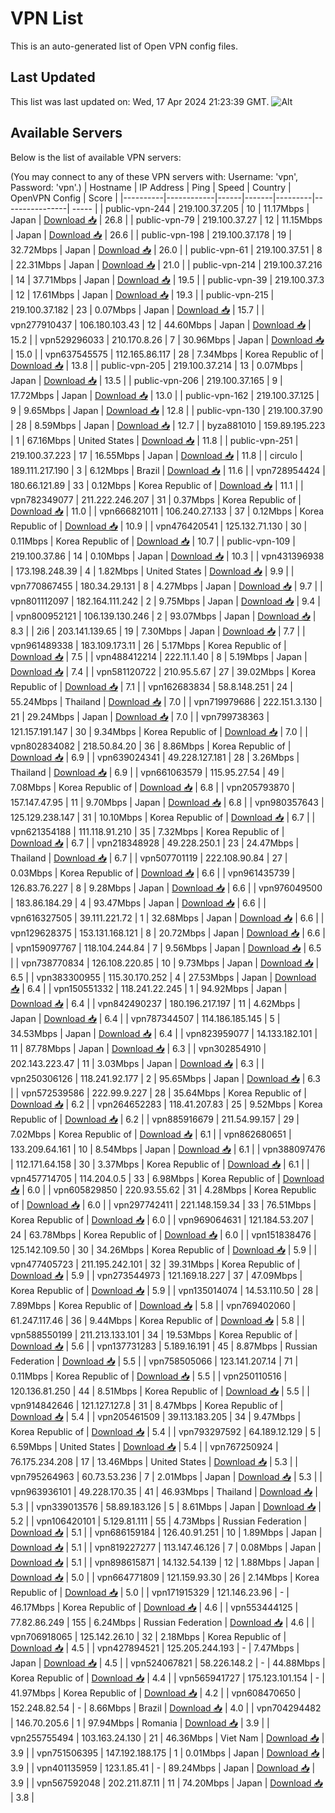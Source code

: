 # VPN List

This is an auto-generated list of Open VPN config files.

## Last Updated

This list was last updated on: Wed, 17 Apr 2024 21:23:39 GMT.
![Alt](https://repobeats.axiom.co/api/embed/186b98318ef1479477931607c1ad7d823f12451f.svg "Repobeats analytics image")

## Available Servers

Below is the list of available VPN servers:

(You may connect to any of these VPN servers with: Username: 'vpn', Password: 'vpn'.)
| Hostname | IP Address | Ping | Speed | Country | OpenVPN Config | Score |
|----------|------------|------|-------|---------|----------------| ----- |
| public-vpn-244 | 219.100.37.205 | 10 | 11.17Mbps | Japan | [Download 📥](./configs/server_0_JP.ovpn) | 26.8 |
| public-vpn-79 | 219.100.37.27 | 12 | 11.15Mbps | Japan | [Download 📥](./configs/server_1_JP.ovpn) | 26.6 |
| public-vpn-198 | 219.100.37.178 | 19 | 32.72Mbps | Japan | [Download 📥](./configs/server_2_JP.ovpn) | 26.0 |
| public-vpn-61 | 219.100.37.51 | 8 | 22.31Mbps | Japan | [Download 📥](./configs/server_3_JP.ovpn) | 21.0 |
| public-vpn-214 | 219.100.37.216 | 14 | 37.71Mbps | Japan | [Download 📥](./configs/server_4_JP.ovpn) | 19.5 |
| public-vpn-39 | 219.100.37.3 | 12 | 17.61Mbps | Japan | [Download 📥](./configs/server_5_JP.ovpn) | 19.3 |
| public-vpn-215 | 219.100.37.182 | 23 | 0.07Mbps | Japan | [Download 📥](./configs/server_6_JP.ovpn) | 15.7 |
| vpn277910437 | 106.180.103.43 | 12 | 44.60Mbps | Japan | [Download 📥](./configs/server_7_JP.ovpn) | 15.2 |
| vpn529296033 | 210.170.8.26 | 7 | 30.96Mbps | Japan | [Download 📥](./configs/server_8_JP.ovpn) | 15.0 |
| vpn637545575 | 112.165.86.117 | 28 | 7.34Mbps | Korea Republic of | [Download 📥](./configs/server_9_KR.ovpn) | 13.8 |
| public-vpn-205 | 219.100.37.214 | 13 | 0.07Mbps | Japan | [Download 📥](./configs/server_10_JP.ovpn) | 13.5 |
| public-vpn-206 | 219.100.37.165 | 9 | 17.72Mbps | Japan | [Download 📥](./configs/server_11_JP.ovpn) | 13.0 |
| public-vpn-162 | 219.100.37.125 | 9 | 9.65Mbps | Japan | [Download 📥](./configs/server_12_JP.ovpn) | 12.8 |
| public-vpn-130 | 219.100.37.90 | 28 | 8.59Mbps | Japan | [Download 📥](./configs/server_13_JP.ovpn) | 12.7 |
| byza881010 | 159.89.195.223 | 1 | 67.16Mbps | United States | [Download 📥](./configs/server_14_US.ovpn) | 11.8 |
| public-vpn-251 | 219.100.37.223 | 17 | 16.55Mbps | Japan | [Download 📥](./configs/server_15_JP.ovpn) | 11.8 |
| circulo | 189.111.217.190 | 3 | 6.12Mbps | Brazil | [Download 📥](./configs/server_16_BR.ovpn) | 11.6 |
| vpn728954424 | 180.66.121.89 | 33 | 0.12Mbps | Korea Republic of | [Download 📥](./configs/server_17_KR.ovpn) | 11.1 |
| vpn782349077 | 211.222.246.207 | 31 | 0.37Mbps | Korea Republic of | [Download 📥](./configs/server_18_KR.ovpn) | 11.0 |
| vpn666821011 | 106.240.27.133 | 37 | 0.12Mbps | Korea Republic of | [Download 📥](./configs/server_19_KR.ovpn) | 10.9 |
| vpn476420541 | 125.132.71.130 | 30 | 0.11Mbps | Korea Republic of | [Download 📥](./configs/server_20_KR.ovpn) | 10.7 |
| public-vpn-109 | 219.100.37.86 | 14 | 0.10Mbps | Japan | [Download 📥](./configs/server_21_JP.ovpn) | 10.3 |
| vpn431396938 | 173.198.248.39 | 4 | 1.82Mbps | United States | [Download 📥](./configs/server_22_US.ovpn) | 9.9 |
| vpn770867455 | 180.34.29.131 | 8 | 4.27Mbps | Japan | [Download 📥](./configs/server_23_JP.ovpn) | 9.7 |
| vpn801112097 | 182.164.111.242 | 2 | 9.75Mbps | Japan | [Download 📥](./configs/server_24_JP.ovpn) | 9.4 |
| vpn800952121 | 106.139.130.246 | 2 | 93.07Mbps | Japan | [Download 📥](./configs/server_25_JP.ovpn) | 8.3 |
| 2i6 | 203.141.139.65 | 19 | 7.30Mbps | Japan | [Download 📥](./configs/server_26_JP.ovpn) | 7.7 |
| vpn961489338 | 183.109.173.11 | 26 | 5.17Mbps | Korea Republic of | [Download 📥](./configs/server_27_KR.ovpn) | 7.5 |
| vpn488412214 | 222.11.1.40 | 8 | 5.19Mbps | Japan | [Download 📥](./configs/server_28_JP.ovpn) | 7.4 |
| vpn581120722 | 210.95.5.67 | 27 | 39.02Mbps | Korea Republic of | [Download 📥](./configs/server_29_KR.ovpn) | 7.1 |
| vpn162683834 | 58.8.148.251 | 24 | 55.24Mbps | Thailand | [Download 📥](./configs/server_30_TH.ovpn) | 7.0 |
| vpn719979686 | 222.151.3.130 | 21 | 29.24Mbps | Japan | [Download 📥](./configs/server_31_JP.ovpn) | 7.0 |
| vpn799738363 | 121.157.191.147 | 30 | 9.34Mbps | Korea Republic of | [Download 📥](./configs/server_32_KR.ovpn) | 7.0 |
| vpn802834082 | 218.50.84.20 | 36 | 8.86Mbps | Korea Republic of | [Download 📥](./configs/server_33_KR.ovpn) | 6.9 |
| vpn639024341 | 49.228.127.181 | 28 | 3.26Mbps | Thailand | [Download 📥](./configs/server_34_TH.ovpn) | 6.9 |
| vpn661063579 | 115.95.27.54 | 49 | 7.08Mbps | Korea Republic of | [Download 📥](./configs/server_35_KR.ovpn) | 6.8 |
| vpn205793870 | 157.147.47.95 | 11 | 9.70Mbps | Japan | [Download 📥](./configs/server_36_JP.ovpn) | 6.8 |
| vpn980357643 | 125.129.238.147 | 31 | 10.10Mbps | Korea Republic of | [Download 📥](./configs/server_37_KR.ovpn) | 6.7 |
| vpn621354188 | 111.118.91.210 | 35 | 7.32Mbps | Korea Republic of | [Download 📥](./configs/server_38_KR.ovpn) | 6.7 |
| vpn218348928 | 49.228.250.1 | 23 | 24.47Mbps | Thailand | [Download 📥](./configs/server_39_TH.ovpn) | 6.7 |
| vpn507701119 | 222.108.90.84 | 27 | 0.03Mbps | Korea Republic of | [Download 📥](./configs/server_40_KR.ovpn) | 6.6 |
| vpn961435739 | 126.83.76.227 | 8 | 9.28Mbps | Japan | [Download 📥](./configs/server_41_JP.ovpn) | 6.6 |
| vpn976049500 | 183.86.184.29 | 4 | 93.47Mbps | Japan | [Download 📥](./configs/server_42_JP.ovpn) | 6.6 |
| vpn616327505 | 39.111.221.72 | 1 | 32.68Mbps | Japan | [Download 📥](./configs/server_43_JP.ovpn) | 6.6 |
| vpn129628375 | 153.131.168.121 | 8 | 20.72Mbps | Japan | [Download 📥](./configs/server_44_JP.ovpn) | 6.6 |
| vpn159097767 | 118.104.244.84 | 7 | 9.56Mbps | Japan | [Download 📥](./configs/server_45_JP.ovpn) | 6.5 |
| vpn738770834 | 126.108.220.85 | 10 | 9.73Mbps | Japan | [Download 📥](./configs/server_46_JP.ovpn) | 6.5 |
| vpn383300955 | 115.30.170.252 | 4 | 27.53Mbps | Japan | [Download 📥](./configs/server_47_JP.ovpn) | 6.4 |
| vpn150551332 | 118.241.22.245 | 1 | 94.92Mbps | Japan | [Download 📥](./configs/server_48_JP.ovpn) | 6.4 |
| vpn842490237 | 180.196.217.197 | 11 | 4.62Mbps | Japan | [Download 📥](./configs/server_49_JP.ovpn) | 6.4 |
| vpn787344507 | 114.186.185.145 | 5 | 34.53Mbps | Japan | [Download 📥](./configs/server_50_JP.ovpn) | 6.4 |
| vpn823959077 | 14.133.182.101 | 11 | 87.78Mbps | Japan | [Download 📥](./configs/server_51_JP.ovpn) | 6.3 |
| vpn302854910 | 202.143.223.47 | 11 | 3.03Mbps | Japan | [Download 📥](./configs/server_52_JP.ovpn) | 6.3 |
| vpn250306126 | 118.241.92.177 | 2 | 95.65Mbps | Japan | [Download 📥](./configs/server_53_JP.ovpn) | 6.3 |
| vpn572539586 | 222.99.9.227 | 28 | 35.64Mbps | Korea Republic of | [Download 📥](./configs/server_54_KR.ovpn) | 6.2 |
| vpn264652283 | 118.41.207.83 | 25 | 9.52Mbps | Korea Republic of | [Download 📥](./configs/server_55_KR.ovpn) | 6.2 |
| vpn885916679 | 211.54.99.157 | 29 | 7.02Mbps | Korea Republic of | [Download 📥](./configs/server_56_KR.ovpn) | 6.1 |
| vpn862680651 | 133.209.64.161 | 10 | 8.54Mbps | Japan | [Download 📥](./configs/server_57_JP.ovpn) | 6.1 |
| vpn388097476 | 112.171.64.158 | 30 | 3.37Mbps | Korea Republic of | [Download 📥](./configs/server_58_KR.ovpn) | 6.1 |
| vpn457714705 | 114.204.0.5 | 33 | 6.98Mbps | Korea Republic of | [Download 📥](./configs/server_59_KR.ovpn) | 6.0 |
| vpn605829850 | 220.93.55.62 | 31 | 4.28Mbps | Korea Republic of | [Download 📥](./configs/server_60_KR.ovpn) | 6.0 |
| vpn297742411 | 221.148.159.34 | 33 | 76.51Mbps | Korea Republic of | [Download 📥](./configs/server_61_KR.ovpn) | 6.0 |
| vpn969064631 | 121.184.53.207 | 24 | 63.78Mbps | Korea Republic of | [Download 📥](./configs/server_62_KR.ovpn) | 6.0 |
| vpn151838476 | 125.142.109.50 | 30 | 34.26Mbps | Korea Republic of | [Download 📥](./configs/server_63_KR.ovpn) | 5.9 |
| vpn477405723 | 211.195.242.101 | 32 | 39.31Mbps | Korea Republic of | [Download 📥](./configs/server_64_KR.ovpn) | 5.9 |
| vpn273544973 | 121.169.18.227 | 37 | 47.09Mbps | Korea Republic of | [Download 📥](./configs/server_65_KR.ovpn) | 5.9 |
| vpn135014074 | 14.53.110.50 | 28 | 7.89Mbps | Korea Republic of | [Download 📥](./configs/server_66_KR.ovpn) | 5.8 |
| vpn769402060 | 61.247.117.46 | 36 | 9.44Mbps | Korea Republic of | [Download 📥](./configs/server_67_KR.ovpn) | 5.8 |
| vpn588550199 | 211.213.133.101 | 34 | 19.53Mbps | Korea Republic of | [Download 📥](./configs/server_68_KR.ovpn) | 5.6 |
| vpn137731283 | 5.189.16.191 | 45 | 8.87Mbps | Russian Federation | [Download 📥](./configs/server_69_RU.ovpn) | 5.5 |
| vpn758505066 | 123.141.207.14 | 71 | 0.11Mbps | Korea Republic of | [Download 📥](./configs/server_70_KR.ovpn) | 5.5 |
| vpn250110516 | 120.136.81.250 | 44 | 8.51Mbps | Korea Republic of | [Download 📥](./configs/server_71_KR.ovpn) | 5.5 |
| vpn914842646 | 121.127.127.8 | 31 | 8.47Mbps | Korea Republic of | [Download 📥](./configs/server_72_KR.ovpn) | 5.4 |
| vpn205461509 | 39.113.183.205 | 34 | 9.47Mbps | Korea Republic of | [Download 📥](./configs/server_73_KR.ovpn) | 5.4 |
| vpn793297592 | 64.189.12.129 | 5 | 6.59Mbps | United States | [Download 📥](./configs/server_74_US.ovpn) | 5.4 |
| vpn767250924 | 76.175.234.208 | 17 | 13.46Mbps | United States | [Download 📥](./configs/server_75_US.ovpn) | 5.3 |
| vpn795264963 | 60.73.53.236 | 7 | 2.01Mbps | Japan | [Download 📥](./configs/server_76_JP.ovpn) | 5.3 |
| vpn963936101 | 49.228.170.35 | 41 | 46.93Mbps | Thailand | [Download 📥](./configs/server_77_TH.ovpn) | 5.3 |
| vpn339013576 | 58.89.183.126 | 5 | 8.61Mbps | Japan | [Download 📥](./configs/server_78_JP.ovpn) | 5.2 |
| vpn106420101 | 5.129.81.111 | 55 | 4.73Mbps | Russian Federation | [Download 📥](./configs/server_79_RU.ovpn) | 5.1 |
| vpn686159184 | 126.40.91.251 | 10 | 1.89Mbps | Japan | [Download 📥](./configs/server_80_JP.ovpn) | 5.1 |
| vpn819227277 | 113.147.46.126 | 7 | 0.08Mbps | Japan | [Download 📥](./configs/server_81_JP.ovpn) | 5.1 |
| vpn898615871 | 14.132.54.139 | 12 | 1.88Mbps | Japan | [Download 📥](./configs/server_82_JP.ovpn) | 5.0 |
| vpn664771809 | 121.159.93.30 | 26 | 2.14Mbps | Korea Republic of | [Download 📥](./configs/server_83_KR.ovpn) | 5.0 |
| vpn171915329 | 121.146.23.96 | - | 46.17Mbps | Korea Republic of | [Download 📥](./configs/server_84_KR.ovpn) | 4.6 |
| vpn553444125 | 77.82.86.249 | 155 | 6.24Mbps | Russian Federation | [Download 📥](./configs/server_85_RU.ovpn) | 4.6 |
| vpn706918065 | 125.142.26.10 | 32 | 2.18Mbps | Korea Republic of | [Download 📥](./configs/server_86_KR.ovpn) | 4.5 |
| vpn427894521 | 125.205.244.193 | - | 7.47Mbps | Japan | [Download 📥](./configs/server_87_JP.ovpn) | 4.5 |
| vpn524067821 | 58.226.148.2 | - | 44.88Mbps | Korea Republic of | [Download 📥](./configs/server_88_KR.ovpn) | 4.4 |
| vpn565941727 | 175.123.101.154 | - | 41.97Mbps | Korea Republic of | [Download 📥](./configs/server_89_KR.ovpn) | 4.2 |
| vpn608470650 | 152.248.82.54 | - | 8.66Mbps | Brazil | [Download 📥](./configs/server_90_BR.ovpn) | 4.0 |
| vpn704294482 | 146.70.205.6 | 1 | 97.94Mbps | Romania | [Download 📥](./configs/server_91_RO.ovpn) | 3.9 |
| vpn255755494 | 103.163.24.130 | 21 | 46.36Mbps | Viet Nam | [Download 📥](./configs/server_92_VN.ovpn) | 3.9 |
| vpn751506395 | 147.192.188.175 | 1 | 0.01Mbps | Japan | [Download 📥](./configs/server_93_JP.ovpn) | 3.9 |
| vpn401135959 | 123.1.85.41 | - | 89.24Mbps | Japan | [Download 📥](./configs/server_94_JP.ovpn) | 3.9 |
| vpn567592048 | 202.211.87.11 | 11 | 74.20Mbps | Japan | [Download 📥](./configs/server_95_JP.ovpn) | 3.8 |
